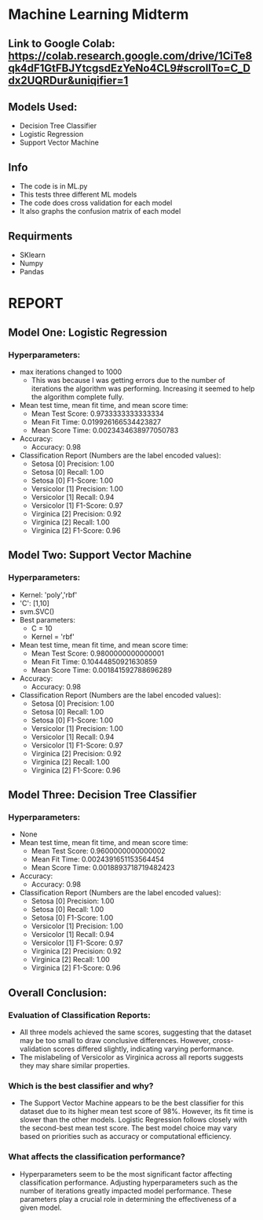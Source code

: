 # Machine Learning Midterm
## Link to Google Colab: https://colab.research.google.com/drive/1CiTe8qk4dF1GtFBJYtcgsdEzYeNo4CL9#scrollTo=C_Ddx2UQRDur&uniqifier=1

## Models Used:
- Decision Tree Classifier
- Logistic Regression
- Support Vector Machine

## Info
- The code is in ML.py
- This tests three different ML models
- The code does cross validation for each model
- It also graphs the confusion matrix of each model

## Requirments
- SKlearn
- Numpy
- Pandas

# REPORT

## Model One: Logistic Regression

### Hyperparameters:
- max iterations changed to 1000
  - This was because I was getting errors due to the number of iterations the algorithm was performing. Increasing it seemed to help the algorithm complete fully.
- Mean test time, mean fit time, and mean score time:
  - Mean Test Score: 0.9733333333333334
  - Mean Fit Time: 0.019926166534423827
  - Mean Score Time: 0.0023434638977050783
- Accuracy:
  - Accuracy: 0.98
- Classification Report (Numbers are the label encoded values):
  - Setosa [0] Precision: 1.00
  - Setosa [0] Recall: 1.00
  - Setosa [0] F1-Score: 1.00
  - Versicolor [1] Precision: 1.00
  - Versicolor [1] Recall: 0.94
  - Versicolor [1] F1-Score: 0.97
  - Virginica [2] Precision: 0.92
  - Virginica [2] Recall: 1.00
  - Virginica [2] F1-Score: 0.96

## Model Two: Support Vector Machine

### Hyperparameters:
- Kernel: 'poly','rbf'
- 'C': [1,10]
- svm.SVC()
- Best parameters:
  - C = 10
  - Kernel = 'rbf'
- Mean test time, mean fit time, and mean score time:
  - Mean Test Score: 0.9800000000000001
  - Mean Fit Time: 0.10444850921630859
  - Mean Score Time: 0.001841592788696289
- Accuracy:
  - Accuracy: 0.98
- Classification Report (Numbers are the label encoded values):
  - Setosa [0] Precision: 1.00
  - Setosa [0] Recall: 1.00
  - Setosa [0] F1-Score: 1.00
  - Versicolor [1] Precision: 1.00
  - Versicolor [1] Recall: 0.94
  - Versicolor [1] F1-Score: 0.97
  - Virginica [2] Precision: 0.92
  - Virginica [2] Recall: 1.00
  - Virginica [2] F1-Score: 0.96

## Model Three: Decision Tree Classifier

### Hyperparameters:
- None
- Mean test time, mean fit time, and mean score time:
  - Mean Test Score: 0.9600000000000002
  - Mean Fit Time: 0.0024391651153564454
  - Mean Score Time: 0.0018893718719482423
- Accuracy:
  - Accuracy: 0.98
- Classification Report (Numbers are the label encoded values):
  - Setosa [0] Precision: 1.00
  - Setosa [0] Recall: 1.00
  - Setosa [0] F1-Score: 1.00
  - Versicolor [1] Precision: 1.00
  - Versicolor [1] Recall: 0.94
  - Versicolor [1] F1-Score: 0.97
  - Virginica [2] Precision: 0.92
  - Virginica [2] Recall: 1.00
  - Virginica [2] F1-Score: 0.96

## Overall Conclusion:

### Evaluation of Classification Reports:
- All three models achieved the same scores, suggesting that the dataset may be too small to draw conclusive differences. However, cross-validation scores differed slightly, indicating varying performance.
- The mislabeling of Versicolor as Virginica across all reports suggests they may share similar properties.

### Which is the best classifier and why?
- The Support Vector Machine appears to be the best classifier for this dataset due to its higher mean test score of 98%. However, its fit time is slower than the other models. Logistic Regression follows closely with the second-best mean test score. The best model choice may vary based on priorities such as accuracy or computational efficiency.

### What affects the classification performance?
- Hyperparameters seem to be the most significant factor affecting classification performance. Adjusting hyperparameters such as the number of iterations greatly impacted model performance. These parameters play a crucial role in determining the effectiveness of a given model.
